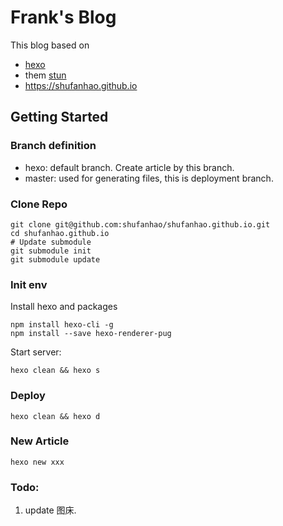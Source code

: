 # Frank's Blog
This blog based on
 * [hexo](https://hexo.io/docs/) 
 * them [stun](https://theme-stun.github.io/docs/zh-CN/guide/quick-start.html#安装)
 * https://shufanhao.github.io
## Getting Started
### Branch definition
* hexo: default branch. Create article by this branch.
* master: used for generating files, this is deployment branch.
### Clone Repo
```shell script
git clone git@github.com:shufanhao/shufanhao.github.io.git
cd shufanhao.github.io
# Update submodule
git submodule init
git submodule update
```
### Init env
Install hexo and packages
```shell script
npm install hexo-cli -g
npm install --save hexo-renderer-pug
```
Start server:
```shell script
hexo clean && hexo s
```
### Deploy
```shell script
hexo clean && hexo d
```
### New Article
```shell script
hexo new xxx
```
### Todo:
1. update 图床.


